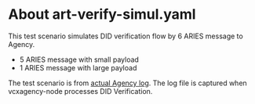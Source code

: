 About art-verify-simul.yaml
======

This test scenario simulates DID verification flow by 6 ARIES message to Agency.
- 5 ARIES message with small payload
- 1 ARIES message with large payload

The test scenario is from [actual Agency log](./agency_logging_verify.txt).
The log file is captured when vcxagency-node processes DID Verification.
